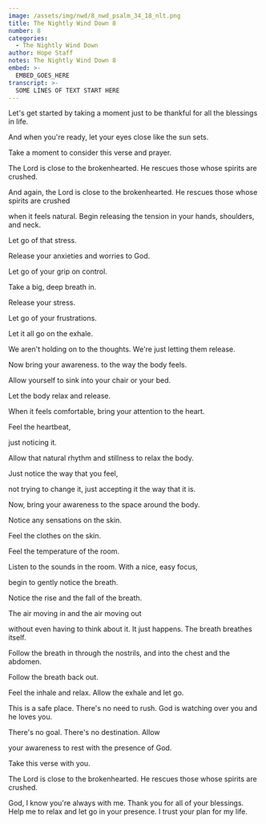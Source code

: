 ```yaml
---
image: /assets/img/nwd/8_nwd_psalm_34_18_nlt.png
title: The Nightly Wind Down 8
number: 8
categories:
  - The Nightly Wind Down
author: Hope Staff
notes: The Nightly Wind Down 8
embed: >-
  EMBED_GOES_HERE
transcript: >-
  SOME LINES OF TEXT START HERE
---
```

Let's get started by taking a moment just to be thankful for all the blessings in life.

And when you're ready, let your eyes close like the sun sets.

Take a moment to consider this verse and prayer.

The Lord is close to the brokenhearted. He rescues those whose spirits are crushed.

And again, the Lord is close to the brokenhearted. He rescues those whose spirits are crushed

when it feels natural. Begin releasing the tension in your hands, shoulders, and neck.

Let go of that stress.

Release your anxieties and worries to God.

Let go of your grip on control.

Take a big, deep breath in.

Release your stress.

Let go of your frustrations.

Let it all go on the exhale.

We aren't holding on to the thoughts. We're just letting them release.

Now bring your awareness. to the way the body feels.

Allow yourself to sink into your chair or your bed.

Let the body relax and release.

When it feels comfortable, bring your attention to the heart.

Feel the heartbeat,

just noticing it.

Allow that natural rhythm and stillness to relax the body.

Just notice the way that you feel,

not trying to change it, just accepting it the way that it is.

Now, bring your awareness to the space around the body.

Notice any sensations on the skin.

Feel the clothes on the skin.

Feel the temperature of the room.

Listen to the sounds in the room. With a nice, easy focus,

begin to gently notice the breath.

Notice the rise and the fall of the breath.

The air moving in and the air moving out

without even having to think about it. It just happens. The breath breathes itself.

Follow the breath in through the nostrils, and into the chest and the abdomen.

Follow the breath back out.

Feel the inhale and relax. Allow the exhale and let go.

This is a safe place. There's no need to rush. God is watching over you and he loves you.

There's no goal. There's no destination. Allow

your awareness to rest with the presence of God.

Take this verse with you.

The Lord is close to the brokenhearted. He rescues those whose spirits are crushed.

God, I know you're always with me. Thank you for all of your blessings. Help me to relax and let go in your presence. I trust your plan for my life.

